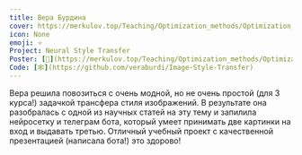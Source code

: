```yaml
---
title: Вера Бурдина
cover: https://merkulov.top/Teaching/Optimization_methods/Optimization_methods_/Лучшие_проекты_по_оптимизации_2020/Вера_Бурдина/burdina.png
icon: None
emoji: ⭐
Project: Neural Style Transfer
Poster: [📎](https://merkulov.top/Teaching/Optimization_methods/Optimization_methods_/Лучшие_проекты_по_оптимизации_2020/Вера_Бурдина/burdina.pdf)
Code: [🕸](https://github.com/veraburdi/Image-Style-Transfer)
---
```


Вера решила повозиться с очень модной, но не очень простой (для 3 курса!) задачкой трансфера стиля изображений. В результате она разобралась с одной из научных статей на эту тему и запилила нейросетку и телеграм бота, который умеет принимать две картинки на вход и выдавать третью. Отличный учебный проект с качественной презентацией (написала бота!) это здорово!
